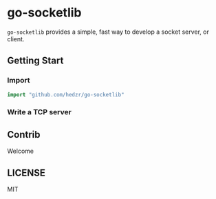 # go-socketlib

`go-socketlib` provides a simple, fast way to develop a socket server, or client.

## Getting Start

### Import

```go
import "github.com/hedzr/go-socketlib"
```

### Write a TCP server








## Contrib

Welcome


## LICENSE

MIT

